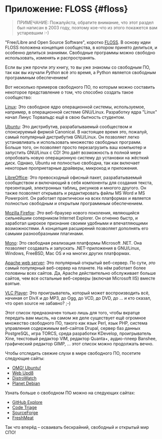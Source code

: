 # Приложение: FLOSS {#floss}

> ПРИМЕЧАНИЕ: Пожалуйста, обратите внимание, что этот раздел был написан в 2003 году, поэтому кое-что из этого покажется вам устаревшим :-)

"Free/Libre and Open Source Software", коротко [FLOSS](http://en.wikipedia.org/wiki/FLOSS).
В основу идеи FLOSS положена концепция сообщества, в котором принято делиться, и особенно делиться знаниями. Свободные программы можно свободно использовать, изменять и распространять.

Если вы уже прочли эту книгу, то вы уже знакомы со свободным ПО, так как вы изучали *Python* всё это время, а Python является свободным программным обеспечением!

Вот несколько примеров свободного ПО, по которым можно составить некоторое представление о том, что способно создать такое сообщество:

[Linux](http://www.kernel.org): Это свободное ядро операционной системы, используемое, например, в операционной системе GNU/Linux. Разработку ядра "Linux" начал Линус Торвальдс ещё в свою бытность студентом.

[Ubuntu](http://www.ubuntu.com): Это дистрибутив, разрабатываемый сообществом и спонсируемый фирмой Canonical. В настоящее время это, пожалуй, самый популярный дистрибутив GNU/Linux. Он позволяет легко устанавливать и использовать множество свободных программ. Больше того, он позволяет просто перезагрузить ваш компьютер и запустить GNU/Linux с CD! Это даёт возможность в полной мере опробовать новую операционную систему до установки на жёсткий диск. Однако, Ubuntu не полностью свободна, так как включает некоторые проприетарные драйверы, микрокод и приложения.

[LibreOffice](http://www.libreoffice.org/): Это превосходный офисный пакет, разрабатываемый сообществом и включающий в себя компоненты для создания текста, презентаций, электронных таблиц, рисунков и многого другого. Он также позволяет открывать и редактировать файлы MS Word и MS Powerpoint. Он работает практически на всех платформах и является полностью свободным и открытым программным обеспечением.

[Mozilla Firefox](http://www.mozilla.org/products/firefox): _Это_ веб-браузер нового поколения, являющийся сильнейшим соперником Internet Explorer. Он огненно быстр, и заработал широкое признание своими удобными и впечатляющими возможностями. А концепция расширений позволяет дополнять его самыми разнообразными плагинами.

[Mono](http://www.mono-project.com): Это свободная реализация платформы Microsoft .NET. Она позволяет создавать и запускать .NET-приложения в GNU/Linux, Windows, FreeBSD, Mac OS и на многих других платформах.

[Apache web server](http://httpd.apache.org): Это популярный открытый веб-сервер. По сути, _это_ самый популярный веб-сервер на планете. На нём работает более половины всех сайтов. Да, Apache действительно обслуживает больше сайтов, чем все остальные веб-серверы (включая Microsoft IIS) вместе взятые.

[VLC Player](http://www.videolan.org/vlc/): Это проигрыватель, который может воспроизводить всё, начиная от DivX и до MP3, до Ogg, до VCD, до DVD, до ... и кто сказал, что open source не забавно? ;-)

Этот список предназначен только лишь для того, чтобы вкратце передать вам мысль, на самом же деле существует ещё огромное множество свободного ПО, такого как язык Perl, язык PHP, система управления содержимым веб-сайтов Drupal, сервер баз данных PostgreSQL, игра TORCS, среда разработки KDevelop, проигрыватель Xine, текстовый редактор VIM, редактор Quanta+, аудио-плеер Banshee, графический редактор GIMP, ... этот список можно продолжать вечно.

Чтобы отследить свежие слухи в мире свободного ПО, посетите следующие сайты:

- [OMG! Ubuntu!](http://www.omgubuntu.co.uk/)
- [Web Upd8](http://www.webupd8.org/)
- [DistroWatch](http://www.distrowatch.com)
- [Planet Debian](http://planet.debian.org/)

Узнать больше о свободном ПО можно на следующих сайтах:

- [GitHub Explore](http://github.com/explore)
- [Code Triage](http://www.codetriage.com/)
- [SourceForge](http://www.sourceforge.net)
- [FreshMeat](http://www.freshmeat.net)

Так что вперёд – осваивать бескрайний, свободный и открытый мир СПО!

